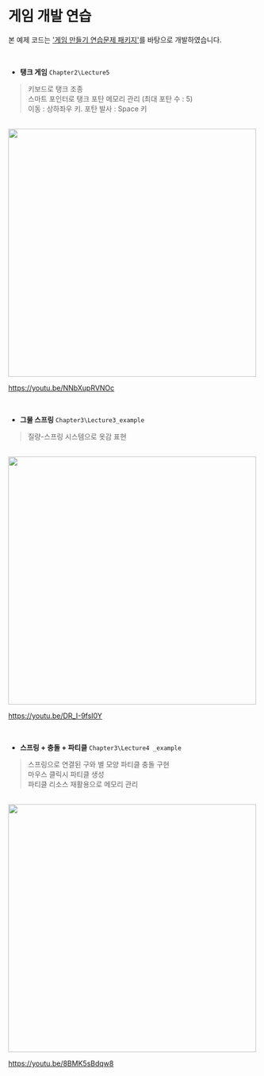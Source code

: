 # 게임 개발 연습

본 예제 코드는 ['게임 만들기 연습문제 패키지'](https://www.inflearn.com/course/c-2/)를 바탕으로 개발하였습니다.

<br>

 - **탱크 게임** `Chapter2\Lecture5`

> 키보드로 탱크 조종<br>
> 스마트 포인터로 탱크 포탄 메모리 관리 (최대 포탄 수 : 5)<br>
> 이동 : 상하좌우 키. 포탄 발사 : Space 키<br>

<br>

<img src="https://j.gifs.com/D1y4jK.gif" width="500"/>

<br>

https://youtu.be/NNbXupRVNOc

<br>

 - **그물 스프링** `Chapter3\Lecture3_example`

> 질량-스프링 시스템으로 옷감 표현<br>

<br>

<img src="https://j.gifs.com/QnP4z9.gif" width="500"/>

<br>

https://youtu.be/DR_I-9fsI0Y

<br>

 - **스프링 + 충돌 + 파티클** `Chapter3\Lecture4 _example`

> 스프링으로 연결된 구와 별 모양 파티클 충돌 구현<br>
> 마우스 클릭시 파티클 생성<br>
> 파티클 리소스 재활용으로 메모리 관리<br>

<br>

<img src="https://j.gifs.com/91k4WD.gif" width="500"/>

<br>

https://youtu.be/8BMK5sBdqw8

<br>
